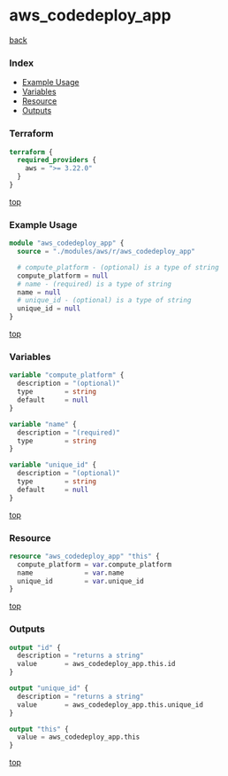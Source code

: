 # aws_codedeploy_app

[back](../aws.md)

### Index

- [Example Usage](#example-usage)
- [Variables](#variables)
- [Resource](#resource)
- [Outputs](#outputs)

### Terraform

```terraform
terraform {
  required_providers {
    aws = ">= 3.22.0"
  }
}
```

[top](#index)

### Example Usage

```terraform
module "aws_codedeploy_app" {
  source = "./modules/aws/r/aws_codedeploy_app"

  # compute_platform - (optional) is a type of string
  compute_platform = null
  # name - (required) is a type of string
  name = null
  # unique_id - (optional) is a type of string
  unique_id = null
}
```

[top](#index)

### Variables

```terraform
variable "compute_platform" {
  description = "(optional)"
  type        = string
  default     = null
}

variable "name" {
  description = "(required)"
  type        = string
}

variable "unique_id" {
  description = "(optional)"
  type        = string
  default     = null
}
```

[top](#index)

### Resource

```terraform
resource "aws_codedeploy_app" "this" {
  compute_platform = var.compute_platform
  name             = var.name
  unique_id        = var.unique_id
}
```

[top](#index)

### Outputs

```terraform
output "id" {
  description = "returns a string"
  value       = aws_codedeploy_app.this.id
}

output "unique_id" {
  description = "returns a string"
  value       = aws_codedeploy_app.this.unique_id
}

output "this" {
  value = aws_codedeploy_app.this
}
```

[top](#index)